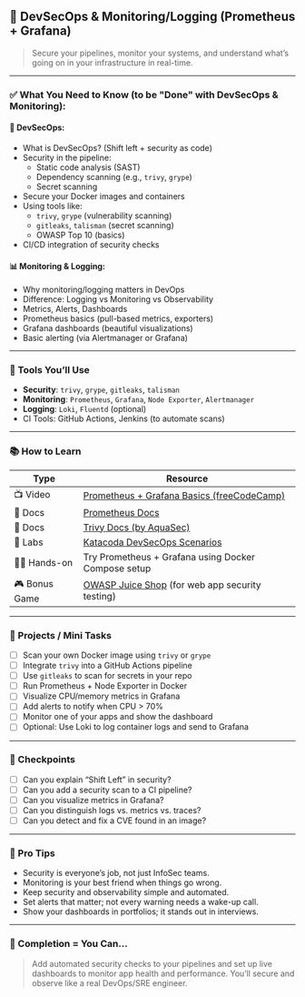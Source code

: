 ## 🔐 DevSecOps & Monitoring/Logging (Prometheus + Grafana)

> Secure your pipelines, monitor your systems, and understand what’s going on in your infrastructure in real-time.

---

### ✅ What You Need to Know (to be "Done" with DevSecOps & Monitoring):

#### 🔐 DevSecOps:

- What is DevSecOps? (Shift left + security as code)
- Security in the pipeline:
  - Static code analysis (SAST)
  - Dependency scanning (e.g., `trivy`, `grype`)
  - Secret scanning
- Secure your Docker images and containers
- Using tools like:
  - `trivy`, `grype` (vulnerability scanning)
  - `gitleaks`, `talisman` (secret scanning)
  - OWASP Top 10 (basics)
- CI/CD integration of security checks

#### 📊 Monitoring & Logging:

- Why monitoring/logging matters in DevOps
- Difference: Logging vs Monitoring vs Observability
- Metrics, Alerts, Dashboards
- Prometheus basics (pull-based metrics, exporters)
- Grafana dashboards (beautiful visualizations)
- Basic alerting (via Alertmanager or Grafana)

---

### 🔧 Tools You’ll Use

- **Security**: `trivy`, `grype`, `gitleaks`, `talisman`
- **Monitoring**: `Prometheus`, `Grafana`, `Node Exporter`, `Alertmanager`
- **Logging**: `Loki`, `Fluentd` (optional)
- CI Tools: GitHub Actions, Jenkins (to automate scans)

---

### 📚 How to Learn

| Type        | Resource                                                                 |
|-------------|--------------------------------------------------------------------------|
| 📺 Video     | [Prometheus + Grafana Basics (freeCodeCamp)](https://youtu.be/h4Sl21AKiDg) |
| 📘 Docs      | [Prometheus Docs](https://prometheus.io/docs/introduction/overview/)     |
| 📘 Docs      | [Trivy Docs (by AquaSec)](https://aquasecurity.github.io/trivy/)          |
| 🧪 Labs      | [Katacoda DevSecOps Scenarios](https://www.katacoda.com/courses/devsecops) |
| 🧑‍💻 Hands-on | Try Prometheus + Grafana using Docker Compose setup                        |
| 🎮 Bonus Game| [OWASP Juice Shop](https://owasp.org/www-project-juice-shop/) (for web app security testing)

---

### 🧪 Projects / Mini Tasks

- [ ] Scan your own Docker image using `trivy` or `grype`
- [ ] Integrate `trivy` into a GitHub Actions pipeline
- [ ] Use `gitleaks` to scan for secrets in your repo
- [ ] Run Prometheus + Node Exporter in Docker
- [ ] Visualize CPU/memory metrics in Grafana
- [ ] Add alerts to notify when CPU > 70%
- [ ] Monitor one of your apps and show the dashboard
- [ ] Optional: Use Loki to log container logs and send to Grafana

---

### 🧩 Checkpoints

- [ ] Can you explain “Shift Left” in security?
- [ ] Can you add a security scan to a CI pipeline?
- [ ] Can you visualize metrics in Grafana?
- [ ] Can you distinguish logs vs. metrics vs. traces?
- [ ] Can you detect and fix a CVE found in an image?

---

### 🎯 Pro Tips

- Security is everyone’s job, not just InfoSec teams.
- Monitoring is your best friend when things go wrong.
- Keep security and observability simple and automated.
- Set alerts that matter; not every warning needs a wake-up call.
- Show your dashboards in portfolios; it stands out in interviews.

---

### 🧠 Completion = You Can...

> Add automated security checks to your pipelines and set up live dashboards to monitor app health and performance. You’ll secure and observe like a real DevOps/SRE engineer.
